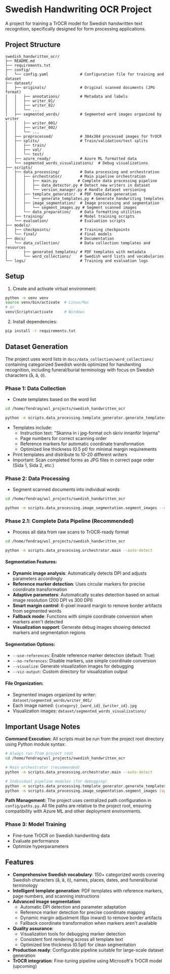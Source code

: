 # Swedish Handwriting OCR Project

A project for training a TrOCR model for Swedish handwritten text recognition, specifically designed for form processing applications.

## Project Structure

```
swedish_handwritten_ocr/
├── README.md
├── requirements.txt
├── config/
│   └── config.yaml              # Configuration file for training and dataset
├── dataset/
│   ├── originals/               # Original scanned documents (JPG format)
│   │   ├── annotations/         # Metadata and labels
│   │   ├── writer_01/
│   │   ├── writer_02/
│   │   └── ...
│   ├── segmented_words/         # Segmented word images organized by writer
│   │   ├── writer_001/
│   │   ├── writer_002/
│   │   └── ...
│   ├── preprocessed/            # 384x384 processed images for TrOCR
│   ├── splits/                  # Train/validation/test splits
│   │   ├── train/
│   │   ├── val/
│   │   └── test/
│   ├── azure_ready/             # Azure ML formatted data
│   └── segmented_words_visualizations/  # Debug visualizations
├── scripts/
│   ├── data_processing/         # Data processing and orchestration
│   │   ├── orchestrator/        # Main pipeline orchestration
│   │   │   ├── main.py         # Complete data processing pipeline
│   │   │   ├── data_detector.py # Detect new writers in dataset
│   │   │   └── version_manager.py # Handle dataset versioning
│   │   ├── template_generator/  # PDF template generation
│   │   │   └── generate_templates.py # Generate handwriting templates
│   │   ├── image_segmentation/  # Image processing and segmentation
│   │   │   └── segment_images.py # Segment scanned images
│   │   └── data_preparation/    # Data formatting utilities
│   ├── training/                # Model training scripts
│   └── evaluation/              # Evaluation scripts
├── models/
│   ├── checkpoints/             # Training checkpoints
│   └── final/                   # Final models
├── docs/                        # Documentation
│   └── data_collection/         # Data collection templates and resources
│       ├── generated_templates/ # PDF templates with metadata
│       └── word_collections/    # Swedish word lists and vocabularies
└── logs/                        # Training and evaluation logs
```

## Setup

1. Create and activate virtual environment:
```bash
python -m venv venv
source venv/bin/activate  # Linux/Mac
# or
venv\Scripts\activate     # Windows
```

2. Install dependencies:
```bash
pip install -r requirements.txt
```

## Dataset Generation

The project uses word lists in `docs/data_collection/word_collections/` containing categorized Swedish words optimized for handwriting recognition, including funeral/burial terminology with focus on Swedish characters (å, ä, ö).

### Phase 1: Data Collection
- Create templates based on the word list
```bash
cd /home/fendraq/wsl_projects/swedish_handwritten_ocr

python -m scripts.data_processing.template_generator.generate_templates
```
- Templates include:
    - Instruction text: "Skanna in i jpg-format och skriv innanför linjerna"
    - Page numbers for correct scanning order
    - Reference markers for automatic coordinate transformation
    - Optimized line thickness (0.5 pt) for minimal margin requirements
- Print templates and distribute to 10-20 different writers
- Important: Scan completed forms as JPG files in correct page order (Sida 1, Sida 2, etc.)

### Phase 2: Data Processing
- Segment scanned documents into individual words
```bash
cd /home/fendraq/wsl_projects/swedish_handwritten_ocr

python -m scripts.data_processing.image_segmentation.segment_images --metadata "docs/data_collection/generated_templates/complete_template_metadata.json" --images "dataset/originals/writer_001" --output "dataset/segmented_words" --writer-id "writer_001" --visualize
```

### Phase 2.1: Complete Data Pipeline (Recommended)
- Process all data from raw scans to TrOCR-ready format
```bash
cd /home/fendraq/wsl_projects/swedish_handwritten_ocr

python -m scripts.data_processing.orchestrator.main --auto-detect
```
#### Segmentation Features:
- **Dynamic image analysis**: Automatically detects DPI and adjusts parameters accordingly
- **Reference marker detection**: Uses circular markers for precise coordinate transformation
- **Adaptive parameters**: Automatically scales detection based on actual image resolution (200 DPI vs 300 DPI)
- **Smart margin control**: 6-pixel inward margin to remove border artifacts from segmented words
- **Fallback mode**: Functions with simple coordinate conversion when markers aren't detected
- **Visualization support**: Generate debug images showing detected markers and segmentation regions

#### Segmentation Options:
- `--use-references`: Enable reference marker detection (default: True)
- `--no-references`: Disable markers, use simple coordinate conversion
- `--visualize`: Generate visualization images for debugging
- `--viz-output`: Custom directory for visualization output

#### File Organization:
- Segmented images organized by writer: `dataset/segmented_words/writer_001/`
- Each image named: `{category}_{word_id}_{writer_id}.jpg`
- Visualization images: `dataset/segmented_words_visualizations/`

## Important Usage Notes

**Command Execution:**
All scripts must be run from the project root directory using Python module syntax:

```bash
# Always run from project root
cd /home/fendraq/wsl_projects/swedish_handwritten_ocr

# Main orchestrator (recommended)
python -m scripts.data_processing.orchestrator.main --auto-detect

# Individual pipeline modules (for debugging)
python -m scripts.data_processing.template_generator.generate_templates
python -m scripts.data_processing.image_segmentation.segment_images [options]
```

**Path Management:**
The project uses centralized path configuration in `config/paths.py`. All file paths are relative to the project root, ensuring compatibility with Azure ML and other deployment environments.

### Phase 3: Model Training
- Fine-tune TrOCR on Swedish handwriting data
- Evaluate performance  
- Optimize hyperparameters

## Features

- **Comprehensive Swedish vocabulary**: 150+ categorized words covering Swedish characters (å, ä, ö), names, places, dates, and funeral/burial terminology
- **Intelligent template generation**: PDF templates with reference markers, page numbers, and scanning instructions
- **Advanced image segmentation**: 
  - Automatic DPI detection and parameter adaptation
  - Reference marker detection for precise coordinate mapping
  - Dynamic margin adjustment (6px inward) to remove border artifacts
  - Fallback coordinate transformation when markers aren't available
- **Quality assurance**:
  - Visualization tools for debugging marker detection
  - Consistent font rendering across all template text
  - Optimized line thickness (0.5pt) for clean segmentation
- **Production ready**: Configurable pipeline suitable for large-scale dataset generation
- **TrOCR integration**: Fine-tuning pipeline using Microsoft's TrOCR model (upcoming)

